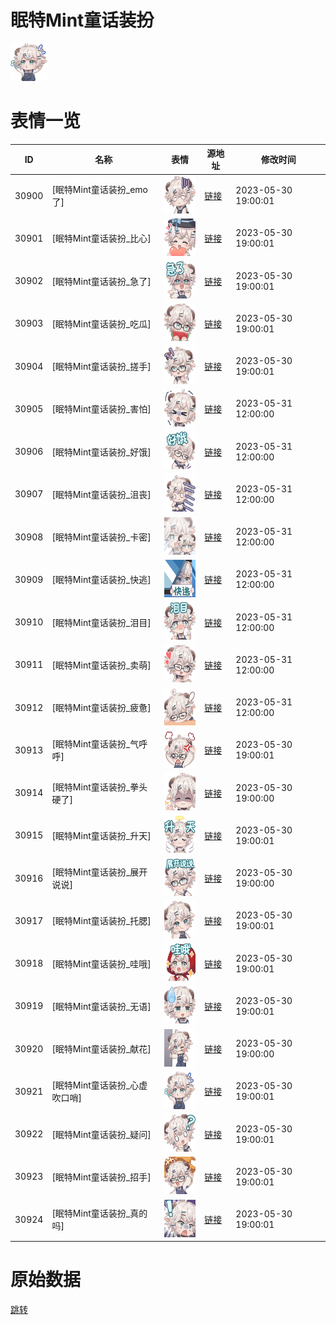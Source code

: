 # 眠特Mint童话装扮

<img src="./cover.png" height="60" alt="cover" />

# 表情一览

|ID|名称|表情|源地址|修改时间|
|----|----|----|----|----|
|30900|[眠特Mint童话装扮_emo了]|<img src="./pic/030900_%5B眠特Mint童话装扮_emo了%5D.png" height="60" alt="emo了"/>|[链接](https://i0.hdslb.com/bfs/garb/98bfd7de37a2260dfd185e508553e5b2f5b58686.png)|2023-05-30 19:00:01|
|30901|[眠特Mint童话装扮_比心]|<img src="./pic/030901_%5B眠特Mint童话装扮_比心%5D.png" height="60" alt="比心"/>|[链接](https://i0.hdslb.com/bfs/garb/d1d43d484b2b34b3b75d61bf1017215fcf8f330d.png)|2023-05-30 19:00:01|
|30902|[眠特Mint童话装扮_急了]|<img src="./pic/030902_%5B眠特Mint童话装扮_急了%5D.png" height="60" alt="急了"/>|[链接](https://i0.hdslb.com/bfs/garb/3dfb40b5b79628cc76a22661307b84226c6a3931.png)|2023-05-30 19:00:01|
|30903|[眠特Mint童话装扮_吃瓜]|<img src="./pic/030903_%5B眠特Mint童话装扮_吃瓜%5D.png" height="60" alt="吃瓜"/>|[链接](https://i0.hdslb.com/bfs/garb/e55ac2021546366f7e2a3f6be3a028f5824232f2.png)|2023-05-30 19:00:01|
|30904|[眠特Mint童话装扮_搓手]|<img src="./pic/030904_%5B眠特Mint童话装扮_搓手%5D.png" height="60" alt="搓手"/>|[链接](https://i0.hdslb.com/bfs/garb/5312de6d2a6316de5bbc05fe7215e8725664480a.png)|2023-05-30 19:00:01|
|30905|[眠特Mint童话装扮_害怕]|<img src="./pic/030905_%5B眠特Mint童话装扮_害怕%5D.png" height="60" alt="害怕"/>|[链接](https://i0.hdslb.com/bfs/garb/54a84bb0128c58617dccb098cfc6d9cdcb6adf08.png)|2023-05-31 12:00:00|
|30906|[眠特Mint童话装扮_好饿]|<img src="./pic/030906_%5B眠特Mint童话装扮_好饿%5D.png" height="60" alt="好饿"/>|[链接](https://i0.hdslb.com/bfs/garb/3833258cccc1849bfa029c4b930b383b489a0626.png)|2023-05-31 12:00:00|
|30907|[眠特Mint童话装扮_沮丧]|<img src="./pic/030907_%5B眠特Mint童话装扮_沮丧%5D.png" height="60" alt="沮丧"/>|[链接](https://i0.hdslb.com/bfs/garb/d35c4bb2349766f5eba0addd86e6d5115cb7e75f.png)|2023-05-31 12:00:00|
|30908|[眠特Mint童话装扮_卡密]|<img src="./pic/030908_%5B眠特Mint童话装扮_卡密%5D.png" height="60" alt="卡密"/>|[链接](https://i0.hdslb.com/bfs/garb/5ed62627156ee38d24eb88f2da9a17764eee4da6.png)|2023-05-31 12:00:00|
|30909|[眠特Mint童话装扮_快逃]|<img src="./pic/030909_%5B眠特Mint童话装扮_快逃%5D.png" height="60" alt="快逃"/>|[链接](https://i0.hdslb.com/bfs/garb/ba5a259d5401045b205a1811fa77394cb06dce3e.png)|2023-05-31 12:00:00|
|30910|[眠特Mint童话装扮_泪目]|<img src="./pic/030910_%5B眠特Mint童话装扮_泪目%5D.png" height="60" alt="泪目"/>|[链接](https://i0.hdslb.com/bfs/garb/87a55a6f424ce36af4d699b88e83a45eb263fc7d.png)|2023-05-31 12:00:00|
|30911|[眠特Mint童话装扮_卖萌]|<img src="./pic/030911_%5B眠特Mint童话装扮_卖萌%5D.png" height="60" alt="卖萌"/>|[链接](https://i0.hdslb.com/bfs/garb/fab31f3e4f83b1092e3f51a7329435e201f47f07.png)|2023-05-31 12:00:00|
|30912|[眠特Mint童话装扮_疲惫]|<img src="./pic/030912_%5B眠特Mint童话装扮_疲惫%5D.png" height="60" alt="疲惫"/>|[链接](https://i0.hdslb.com/bfs/garb/429efeffc0e724c6af2548be9a5d3ccc6707ee50.png)|2023-05-31 12:00:00|
|30913|[眠特Mint童话装扮_气呼呼]|<img src="./pic/030913_%5B眠特Mint童话装扮_气呼呼%5D.png" height="60" alt="气呼呼"/>|[链接](https://i0.hdslb.com/bfs/garb/6ba524d453431c1d500b3957b49e2e209ca2643d.png)|2023-05-30 19:00:01|
|30914|[眠特Mint童话装扮_拳头硬了]|<img src="./pic/030914_%5B眠特Mint童话装扮_拳头硬了%5D.png" height="60" alt="拳头硬了"/>|[链接](https://i0.hdslb.com/bfs/garb/937688b33a8874ad14332c042aca12fd905e5d7a.png)|2023-05-30 19:00:00|
|30915|[眠特Mint童话装扮_升天]|<img src="./pic/030915_%5B眠特Mint童话装扮_升天%5D.png" height="60" alt="升天"/>|[链接](https://i0.hdslb.com/bfs/garb/5dc7b0c0d018901acb60b6dd06f332ebb4aa98ee.png)|2023-05-30 19:00:01|
|30916|[眠特Mint童话装扮_展开说说]|<img src="./pic/030916_%5B眠特Mint童话装扮_展开说说%5D.png" height="60" alt="展开说说"/>|[链接](https://i0.hdslb.com/bfs/garb/dc79aa3b125983abc5f8b881e35c925b97cdb9f0.png)|2023-05-30 19:00:00|
|30917|[眠特Mint童话装扮_托腮]|<img src="./pic/030917_%5B眠特Mint童话装扮_托腮%5D.png" height="60" alt="托腮"/>|[链接](https://i0.hdslb.com/bfs/garb/34f01dc36ad3742a81b3eac9b59e5a2854c90966.png)|2023-05-30 19:00:01|
|30918|[眠特Mint童话装扮_哇哦]|<img src="./pic/030918_%5B眠特Mint童话装扮_哇哦%5D.png" height="60" alt="哇哦"/>|[链接](https://i0.hdslb.com/bfs/garb/9294fc236bb8650bc50074ae7ef48d814db08f28.png)|2023-05-30 19:00:01|
|30919|[眠特Mint童话装扮_无语]|<img src="./pic/030919_%5B眠特Mint童话装扮_无语%5D.png" height="60" alt="无语"/>|[链接](https://i0.hdslb.com/bfs/garb/2f409ab7f973dffa11b8a7338decf7d93e98e988.png)|2023-05-30 19:00:01|
|30920|[眠特Mint童话装扮_献花]|<img src="./pic/030920_%5B眠特Mint童话装扮_献花%5D.png" height="60" alt="献花"/>|[链接](https://i0.hdslb.com/bfs/garb/8735518d32864f23928bdddd354d1c54f61c08b4.png)|2023-05-30 19:00:00|
|30921|[眠特Mint童话装扮_心虚吹口哨]|<img src="./pic/030921_%5B眠特Mint童话装扮_心虚吹口哨%5D.png" height="60" alt="心虚吹口哨"/>|[链接](https://i0.hdslb.com/bfs/garb/013c59688232fbee39e9cefeadf8d0e9dd01ee82.png)|2023-05-30 19:00:01|
|30922|[眠特Mint童话装扮_疑问]|<img src="./pic/030922_%5B眠特Mint童话装扮_疑问%5D.png" height="60" alt="疑问"/>|[链接](https://i0.hdslb.com/bfs/garb/57c6b65ee73a6777b7eeacbebded345cb2fa50e9.png)|2023-05-30 19:00:01|
|30923|[眠特Mint童话装扮_招手]|<img src="./pic/030923_%5B眠特Mint童话装扮_招手%5D.png" height="60" alt="招手"/>|[链接](https://i0.hdslb.com/bfs/garb/0a9adc07d9004776c02960086ac424951b7c561f.png)|2023-05-30 19:00:01|
|30924|[眠特Mint童话装扮_真的吗]|<img src="./pic/030924_%5B眠特Mint童话装扮_真的吗%5D.png" height="60" alt="真的吗"/>|[链接](https://i0.hdslb.com/bfs/garb/50b95a4c968e16518a4f5779e2467f83fcc01439.png)|2023-05-30 19:00:01|

# 原始数据

[跳转](./raw.json)

